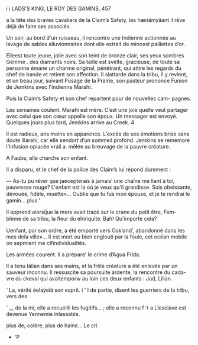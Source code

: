  

    

   i i LADS’S KING, LE ROY DES GAMINS. 457

  a la tête des braves cavaliers de la Claim’s Safety, les
hænämyäant il rêve déjà de faire ses associés.

Un soir, au bord d'un ruisseau, il rencontre une Indienne actionnée au
lavage de sables alluvionnaires dont elle extrait de mincest paillettes d’or.

Elleest toute jeune, jolie avec son teint de bronze clair, ses yeux sombres
Gemme . des diamants noirs. Sa taille est svelte, gracieuse, de toute sa
personne émane un charme original, pénétrant, qui attire les regards du
chef de bande et retient son affection. Il siattarde dans la tribu, il y revient,
et un beau jour, suivant Pusage de la Prairie, son pasteur prononce Funion
de Jemkins avec l'indienne Marahi.

Puis la Claim’s Safety et son chef repartent pour de nouvelles cam-
pagnes.

Les semaines coulent. Marahi est mère. C’est une joie quelle veut partager
avec celui que son cœur appelle son époux. Un messager est envoyé. Quelques
jours plus tard, Jemkins arrive au Creek. 4

Il est radieux, ans moins en apparence. L'excès de ses émotions brise sans
doute lllarahi, car elle sendort d’un sommeil profond. Jemkins se remémore
l'infusion opiacée «rail a. mêlée au breuvage de la pauvre créature.

A Faube, elle cherche son enfant.

Il a disparu, et le chef de la police des Claim’s lui répond durement :

— As-tu pu rêver que jaecepterais à jamais‘ une chaîne me liant à toi,
pauvresse rouge? L'enfant est la où je veux qu'il grandisse. Sois obeissante,
dévouée, ﬁdèle, muette»... Oublie que tu fus mon épouse, et je te rendrai le
gamin... plus ’

Il apprend aiorsïjue la mère avait tracé sur le crane du petit être, Fem-
blème de sa tribu, la ﬂeur du ehiriquite. Bah! Qu'importe cela?

Uenfant, par son ordre, a été emporté vers Oakland’, abandonné dans les
mes dela ville»... Il est mort ou bien englouti par la foule, cet océan mobile
on sepmient me clfindividualités.

Les armées courent. Il a prépare’ le crime d’Agua Frida.

Il a tenu Iàlian dans ses mains, et la frêle créature a été enlevée par un
sauveur inconnu. Il ressuscite sa poursuite ardente, la rencontre du cada-
vre du ckeval qui avaitemporw au loin ces deux enfants : Jud, Lilian.

‘ La, vérité éelaÿeïä son esprit. i '
l  de  partie, disent les guerriers de la tribu, vers des

‘ __ de la  mi, elle a recueilli les fugitifs... ; elle a reconnu
f ‘r   a  Lïesclave est devenue Yennemie inlassable.

  plus de; colère, plus de haine... Le cri

- ‘P

 


